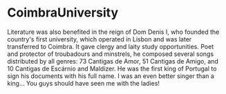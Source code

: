 # CoimbraUniversity

Literature was also benefited in the reign of Dom Denis I, who founded the country's first university, which operated in Lisbon and was later transferred to Coimbra. It gave clergy and laity study opportunities.
Poet and protector of troubadours and minstrels, he composed several songs distributed by all genres: 73 Cantigas de Amor, 51 Cantigas de Amigo, and 10 Cantigas de Escárnio and Maldizer. He was the first king of Portugal to sign his documents with his full name.
I was an even better singer than a king... You guys should have seen me with the ladies!
